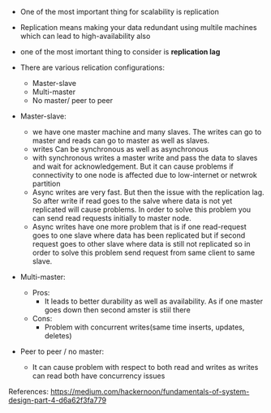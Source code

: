 - One of the most important thing for scalability is replication
- Replication means making your data redundant using multile machines which can lead to high-availability also
- one of the most imortant thing to consider is **replication lag**

- There are various relication configurations:
  - Master-slave
  - Multi-master
  - No master/ peer to peer
  
- Master-slave: 
  - we have one master machine and many slaves. The writes can go to master and reads can go to master as well as slaves.
  - writes Can be synchronous as well as asynchronous
  - with synchronous writes a master write and pass the data to slaves and wait for acknowledgement. But it can cause problems if connectivity to one node is affected due to low-internet or netwrok partition
  - Async writes are very fast. But then the issue with the replication lag. So after write if read goes to the salve where data is not yet replicated will cause problems. In order to solve this problem you can send read requests initially to master node.
  - Async writes have one more problem that is if one read-request goes to one slave where data has been replicated but if second request goes to other slave where data is still not replicated so in order to solve this problem send request from same client to same slave.
  
- Multi-master:
  - Pros:
    - It leads to better durability as well as availability. As if one master goes down then second amster is stiil there
  - Cons:
    - Problem with concurrent writes(same time inserts, updates, deletes)
    
- Peer to peer / no master:
  - It can cause problem with respect to both read and writes as writes can read both have concurrency issues
  

References: https://medium.com/hackernoon/fundamentals-of-system-design-part-4-d6a62f3fa779
